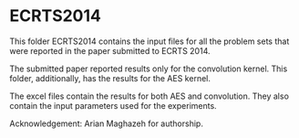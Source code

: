 ECRTS2014
==========
This folder ECRTS2014 contains the input files for all the problem sets that were reported in the paper submitted to ECRTS 2014.

The submitted paper reported results only for the convolution kernel. This folder, additionally, has the results for the AES kernel. 

The excel files contain the results for both AES and convolution. They also contain the input parameters used for the experiments.

Acknowledgement: Arian Maghazeh for authorship.